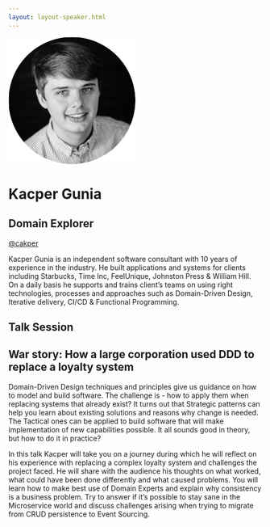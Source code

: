 ```yaml
---
layout: layout-speaker.html
---
```

<div class="container section featured-speaker">
  <div class="row">
    <div class="col-xs-12 col-sm-2 img-container">
      <img class="speaker-page-img" src="../img/speakers/Kacper-Gunia-ON.png">
    </div>
    <div class="col-xs-12 col-sm-10 copy-container">
        <h1 class="speaker-header">Kacper Gunia</h1>
        <h2 class="speaker-subtitle">Domain Explorer</h2>
        <p><a class="speaker-handle" href="https://twitter.com/cakper" target="_blank">@cakper</a></p>
        <p>Kacper Gunia is an independent software consultant with 10 years of experience in the industry. He built applications and systems for clients including Starbucks, Time Inc, FeelUnique, Johnston Press & William Hill. On a daily basis he supports and trains client’s teams on using right technologies, processes and approaches such as Domain-Driven Design, Iterative delivery, CI/CD & Functional Programming.</p>
        <h2 class="speaker-subheader">Talk Session</h2>
        <h2 class="speaker-subheader gold">War story: How a large corporation used DDD to replace a loyalty system</h2>
        <p>Domain-Driven Design techniques and principles give us guidance on how to model and build software. The challenge is - how to apply them when replacing systems that already exist? It turns out that Strategic patterns can help you learn about existing solutions and reasons why change is needed. The Tactical ones can be applied to build software that will make implementation of new capabilities possible. It all sounds good in theory, but how to do it in practice?</p>
        <p>In this talk Kacper will take you on a journey during which he will reflect on his experience with replacing a complex loyalty system and challenges the project faced. He will share with the audience his thoughts on what worked, what could have been done differently and what caused problems. You will learn how to make best use of Domain Experts and explain why consistency is a business problem. Try to answer if it’s possible to stay sane in the Microservice world and discuss challenges arising when trying to migrate from CRUD persistence to Event Sourcing.</p>
    </div>
  </div>
</div>